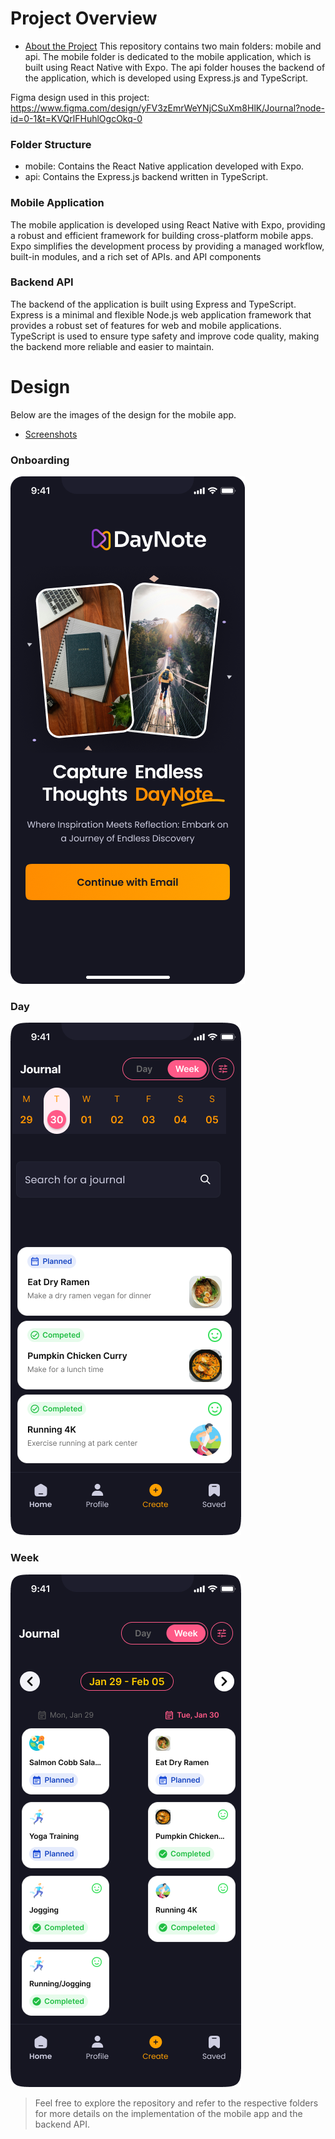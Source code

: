 Project Overview
============================

- [About the Project](#star2-about-the-project)
This repository contains two main folders: mobile and api. The mobile folder is dedicated to the mobile application, which is built using React Native with Expo. The api folder houses the backend of the application, which is developed using Express.js and TypeScript.

Figma design used in this project: https://www.figma.com/design/yFV3zEmrWeYNjCSuXm8HlK/Journal?node-id=0-1&t=KVQrlFHuhlOgcOkq-0


### Folder Structure
* mobile: Contains the React Native application developed with Expo.
* api: Contains the Express.js backend written in TypeScript.

### Mobile Application
The mobile application is developed using React Native with Expo, providing a robust and efficient framework for building cross-platform mobile apps. Expo simplifies the development process by providing a managed workflow, built-in modules, and a rich set of APIs.
and API components
### Backend API
The backend of the application is built using Express and TypeScript. Express is a minimal and flexible Node.js web application framework that provides a robust set of features for web and mobile applications. TypeScript is used to ensure type safety and improve code quality, making the backend more reliable and easier to maintain.

# Design
Below are the images of the design for the mobile app.
* [Screenshots](#camera-screenshots)

### Onboarding
![micro](https://github.com/ngaridennis33/Journal-Entry-Management/blob/main/images/Onboarding.png)

### Day
![micro](https://github.com/ngaridennis33/Journal-Entry-Management/blob/main/images/Day.png)

### Week
![micro](https://github.com/ngaridennis33/Journal-Entry-Management/blob/main/images/Week.png)

> Feel free to explore the repository and refer to the respective folders for more details on the implementation of the mobile app and the backend API.